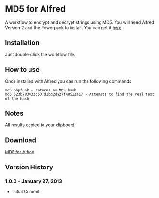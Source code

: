 MD5 for Alfred
============

A workflow to encrypt and decrypt strings using MD5. You will need Alfred Version 2 and the Powerpack to install. You can get it [here](http://www.alfredapp.com/).

Installation
----------------

Just double-click the workflow file.

How to use
----------------

Once installed with Alfred you can run the following commands
```
md5 phpfunk - returns as MD5 hash
md5 523b783433c537d1bc2da27f40512a17 - Attempts to find the real text of the hash
```

Notes
----------------
All results copied to your clipboard.


Download
----------------
[MD5 for Alfred](https://github.com/phpfunk/md5-alfred/archive/master.zip)


## Version History ##

### 1.0.0 - January 27, 2013

* Initial Commit

